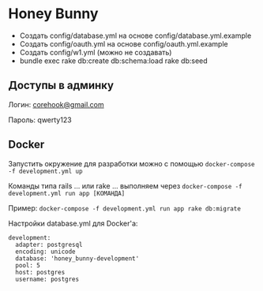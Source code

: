 # Honey Bunny

- Создать config/database.yml на основе config/database.yml.example
- Создать config/oauth.yml на основе config/oauth.yml.example
- Создать config/w1.yml (можно не создавать)
- bundle exec rake db:create db:schema:load rake db:seed

## Доступы в админку

Логин: corehook@gmail.com

Пароль: qwerty123

## Docker

Запустить окружение для разработки можно с помощью
`docker-compose -f development.yml up`

Команды типа rails ... или rake ... выполняем через `docker-compose -f development.yml run app [КОМАНДА]`

Пример: `docker-compose -f development.yml run app rake db:migrate`

Настройки database.yml для Docker'а:

```
development:
  adapter: postgresql
  encoding: unicode
  database: 'honey_bunny-development'
  pool: 5
  host: postgres
  username: postgres
```
